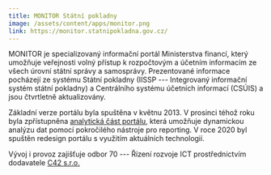 ```yaml
---
title: MONITOR Státní pokladny
image: /assets/content/apps/monitor.png
link: https://monitor.statnipokladna.gov.cz/
---
```

MONITOR je specializovaný informační portál Ministerstva financí, který umožňuje veřejnosti volný přístup k rozpočtovým a účetním infor&shy;macím ze všech úrovní státní správy a samosprávy. Prezentované informace pocházejí ze systému Státní pokladny (IISSP --- Integro&shy;vaný infor&shy;mační systém státní pokladny) a Centrálního systému účetních informací (CSÚIS) a jsou čtvrtletně aktualizovány.

Základní verze portálu byla spuštěna v květnu 2013. V prosinci téhož roku byla zpřístupněna [analytická část portálu](https://monitor.statnipokladna.gov.cz/analyza/), která umožňuje dyna&shy;mickou analýzu dat pomocí pokročilého nástroje pro reporting. V roce 2020 byl spuštěn redesign portálu s využitím aktuálních technologií.

Vývoj i provoz zajišťuje odbor 70 --- Řízení rozvoje ICT prostřednictvím dodavatele [C42 s.r.o.](https://www.c42.cz/)